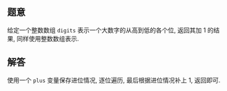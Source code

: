 ## 题意

给定一个整数数组 `digits` 表示一个大数字的从高到低的各个位, 返回其加 1 的结果, 同样使用整数数组表示.

## 解答

使用一个 `plus` 变量保存进位情况, 逐位遍历, 最后根据进位情况补上 1, 返回即可.